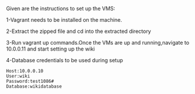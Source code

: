 Given are the instructions to set up the VMS:

1-Vagrant needs to be installed on the machine.

2-Extract the zipped file and cd into the extracted directory

3-Run vagrant up commands.Once the VMs are up and running,navigate to 10.0.0.11 and start setting up the wiki

4-Database credentials to be used during setup

    Host:10.0.0.10
    User:wiki
    Password:test1086#
    Database:wikidatabase
